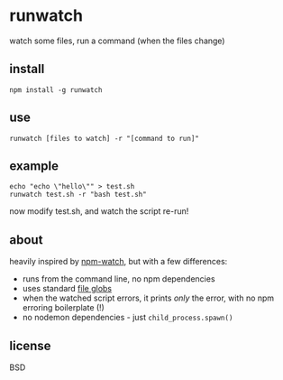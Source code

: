 # runwatch

watch some files, run a command (when the files change)

## install

```
npm install -g runwatch
```

## use
```
runwatch [files to watch] -r "[command to run]"
```

## example

```
echo "echo \"hello\"" > test.sh
runwatch test.sh -r "bash test.sh"
```

now modify test.sh, and watch the script re-run!

## about

heavily inspired by [npm-watch](https://www.npmjs.com/package/npm-watch), but with a few differences:

- runs from the command line, no npm dependencies
- uses standard [file globs](https://github.com/isaacs/node-glob)
- when the watched script errors, it prints *only* the error, with no npm erroring boilerplate (!)
- no nodemon dependencies - just `child_process.spawn()`


## license

BSD
